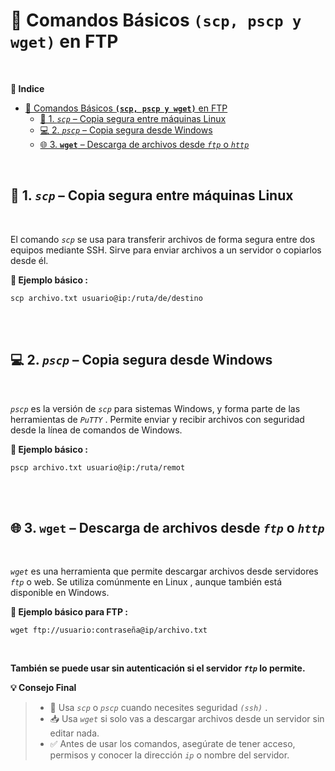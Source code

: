 # 🧰 Comandos Básicos **`(scp, pscp y wget)`** en FTP
<br>

**📑 Indice**
- [🧰 Comandos Básicos **`(scp, pscp y wget)`** en FTP](#-comandos-básicos-scp-pscp-y-wget-en-ftp)
  - [🔐 1. *``scp``* – Copia segura entre máquinas Linux](#-1-scp--copia-segura-entre-máquinas-linux)
  - [💻 2. *``pscp``* – Copia segura desde Windows](#-2-pscp--copia-segura-desde-windows)
  - [🌐 3. **`wget`** – Descarga de archivos desde *``ftp``* o *``http``*](#-3-wget--descarga-de-archivos-desde-ftp-o-http)

<br>

## 🔐 1. *``scp``* – Copia segura entre máquinas Linux
<br>

El comando *``scp``* se usa para transferir archivos de forma segura entre dos equipos mediante SSH.
Sirve para enviar archivos a un servidor o copiarlos desde él.

**📌 Ejemplo básico :**

~~~~~~~~~~~~~~~~~~~~~~~~~~~~~~~~~~~~~~~~~~~~~
scp archivo.txt usuario@ip:/ruta/de/destino
~~~~~~~~~~~~~~~~~~~~~~~~~~~~~~~~~~~~~~~~~~~~~
<br>
<br>



## 💻 2. *``pscp``* – Copia segura desde Windows
<br>

*``pscp``* es la versión de *``scp``* para sistemas Windows, y forma parte de las herramientas de *``PuTTY``* . Permite enviar y recibir archivos con seguridad desde la línea de comandos de Windows.

**📌 Ejemplo básico :**

~~~~~~~~~~~~~~~~~~~~~~~~~~~~~~~~~~~~~~~~
pscp archivo.txt usuario@ip:/ruta/remot
~~~~~~~~~~~~~~~~~~~~~~~~~~~~~~~~~~~~~~~~
<br>
<br>



## 🌐 3. **`wget`** – Descarga de archivos desde *``ftp``* o *``http``*
<br>

*``wget``* es una herramienta que permite descargar archivos desde servidores *``ftp``* o web.
Se utiliza comúnmente en Linux , aunque también está disponible en Windows.

**📌 Ejemplo básico para FTP :**

~~~~~~~~~~~~~~~~~~~~~~~~~~~~~~~~~~~~~~~~~~~~~
wget ftp://usuario:contraseña@ip/archivo.txt
~~~~~~~~~~~~~~~~~~~~~~~~~~~~~~~~~~~~~~~~~~~~~
<br>

**También se puede usar sin autenticación si el servidor *``ftp``* lo permite.**


**💡 Consejo Final**

> - 🔄 Usa *``scp``* o *``pscp``* cuando necesites seguridad *``(ssh)``* .
> - 📥 Usa *``wget``* si solo vas a descargar archivos desde un servidor sin editar nada.
> - ✅ Antes de usar los comandos, asegúrate de tener acceso, permisos y conocer la dirección *``ip``* o nombre del servidor.
